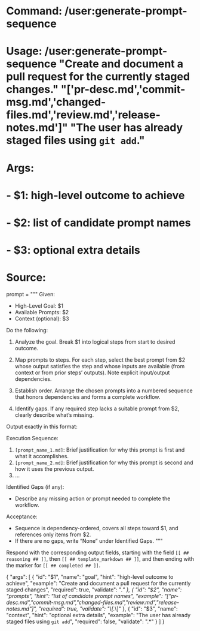 # Command: /user:generate-prompt-sequence

# Usage: /user:generate-prompt-sequence "Create and document a pull request for the currently staged changes." "['pr-desc.md','commit-msg.md','changed-files.md','review.md','release-notes.md']" "The user has already staged files using `git add`."

# Args:

# - $1: high-level outcome to achieve

# - $2: list of candidate prompt names

# - $3: optional extra details

# Source:

prompt = """
Given:

* High-Level Goal: $1
* Available Prompts: $2
* Context (optional): $3

Do the following:

1. Analyze the goal. Break $1 into logical steps from start to desired outcome.

2. Map prompts to steps. For each step, select the best prompt from $2 whose output satisfies the step and whose inputs are available (from context or from prior steps’ outputs). Note explicit input/output dependencies.

3. Establish order. Arrange the chosen prompts into a numbered sequence that honors dependencies and forms a complete workflow.

4. Identify gaps. If any required step lacks a suitable prompt from $2, clearly describe what’s missing.

Output exactly in this format:

Execution Sequence:

1. `[prompt_name_1.md]`: Brief justification for why this prompt is first and what it accomplishes.
2. `[prompt_name_2.md]`: Brief justification for why this prompt is second and how it uses the previous output.
3. …

Identified Gaps (if any):

* Describe any missing action or prompt needed to complete the workflow.

Acceptance:

* Sequence is dependency-ordered, covers all steps toward $1, and references only items from $2.
* If there are no gaps, write “None” under Identified Gaps.
  """

Respond with the corresponding output fields, starting with the field `[[ ## reasoning ## ]]`, then `[[ ## template_markdown ## ]]`, and then ending with the marker for `[[ ## completed ## ]]`.

{
  "args": [
    {
      "id": "$1",
      "name": "goal",
      "hint": "high-level outcome to achieve",
      "example": "Create and document a pull request for the currently staged changes",
      "required": true,
      "validate": ".*"
    },
    {
      "id": "$2",
      "name": "prompts",
      "hint": "list of candidate prompt names",
      "example": "[\"pr-desc.md\",\"commit-msg.md\",\"changed-files.md\",\"review.md\",\"release-notes.md\"]",
      "required": true,
      "validate": "\\[.*\\]"
    },
    {
      "id": "$3",
      "name": "context",
      "hint": "optional extra details",
      "example": "The user has already staged files using `git add`",
      "required": false,
      "validate": ".*"
    }
  ]
}
